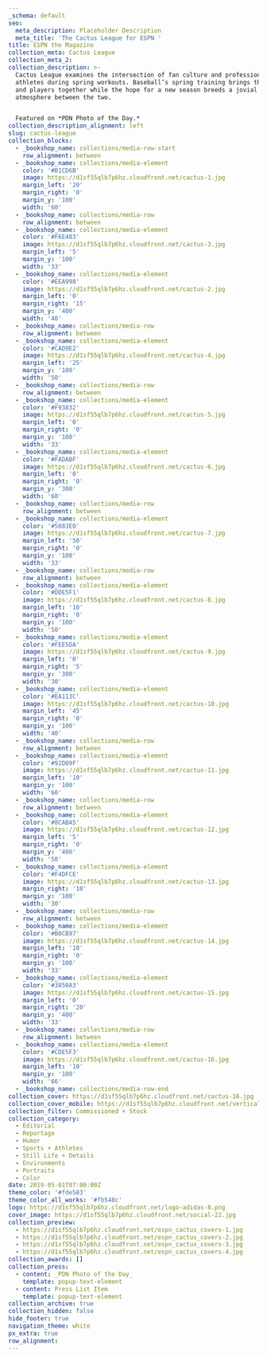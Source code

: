 ```yaml
---
_schema: default
seo:
  meta_description: Placeholder Description
  meta_title: 'The Cactus League for ESPN '
title: ESPN the Magazine
collection_meta: Cactus League
collection_meta_2:
collection_description: >-
  Cactus League examines the intersection of fan culture and professional
  athletes during spring workouts. Baseball’s spring training brings the fans
  and players together while the hope for a new season breeds a jovial and loose
  atmosphere between the two.


  Featured on *PDN Photo of the Day.*
collection_description_alignment: left
slug: cactus-league
collection_blocks:
  - _bookshop_name: collections/media-row-start
    row_alignment: between
  - _bookshop_name: collections/media-element
    color: '#B1CD6B'
    image: https://d1sf55qlb7p6hz.cloudfront.net/cactus-1.jpg
    margin_left: '20'
    margin_right: '0'
    margin_y: '100'
    width: '60'
  - _bookshop_name: collections/media-row
    row_alignment: between
  - _bookshop_name: collections/media-element
    color: '#F6E483'
    image: https://d1sf55qlb7p6hz.cloudfront.net/cactus-3.jpg
    margin_left: '5'
    margin_y: '100'
    width: '33'
  - _bookshop_name: collections/media-element
    color: '#EEA998'
    image: https://d1sf55qlb7p6hz.cloudfront.net/cactus-2.jpg
    margin_left: '0'
    margin_right: '15'
    margin_y: '400'
    width: '40'
  - _bookshop_name: collections/media-row
    row_alignment: between
  - _bookshop_name: collections/media-element
    color: '#CAD9E2'
    image: https://d1sf55qlb7p6hz.cloudfront.net/cactus-4.jpg
    margin_left: '25'
    margin_y: '100'
    width: '50'
  - _bookshop_name: collections/media-row
    row_alignment: between
  - _bookshop_name: collections/media-element
    color: '#F93832'
    image: https://d1sf55qlb7p6hz.cloudfront.net/cactus-5.jpg
    margin_left: '0'
    margin_right: '0'
    margin_y: '100'
    width: '33'
  - _bookshop_name: collections/media-element
    color: '#FADABF'
    image: https://d1sf55qlb7p6hz.cloudfront.net/cactus-6.jpg
    margin_left: '0'
    margin_right: '0'
    margin_y: '300'
    width: '60'
  - _bookshop_name: collections/media-row
    row_alignment: between
  - _bookshop_name: collections/media-element
    color: '#5083E0'
    image: https://d1sf55qlb7p6hz.cloudfront.net/cactus-7.jpg
    margin_left: '50'
    margin_right: '0'
    margin_y: '100'
    width: '33'
  - _bookshop_name: collections/media-row
    row_alignment: between
  - _bookshop_name: collections/media-element
    color: '#DDE5F1'
    image: https://d1sf55qlb7p6hz.cloudfront.net/cactus-8.jpg
    margin_left: '10'
    margin_right: '0'
    margin_y: '100'
    width: '50'
  - _bookshop_name: collections/media-element
    color: '#FEE5DA'
    image: https://d1sf55qlb7p6hz.cloudfront.net/cactus-9.jpg
    margin_left: '0'
    margin_right: '5'
    margin_y: '300'
    width: '30'
  - _bookshop_name: collections/media-element
    color: '#EA113C'
    image: https://d1sf55qlb7p6hz.cloudfront.net/cactus-10.jpg
    margin_left: '45'
    margin_right: '0'
    margin_y: '100'
    width: '40'
  - _bookshop_name: collections/media-row
    row_alignment: between
  - _bookshop_name: collections/media-element
    color: '#92D09F'
    image: https://d1sf55qlb7p6hz.cloudfront.net/cactus-11.jpg
    margin_left: '10'
    margin_y: '100'
    width: '60'
  - _bookshop_name: collections/media-row
    row_alignment: between
  - _bookshop_name: collections/media-element
    color: '#8CABA5'
    image: https://d1sf55qlb7p6hz.cloudfront.net/cactus-12.jpg
    margin_left: '5'
    margin_right: '0'
    margin_y: '400'
    width: '50'
  - _bookshop_name: collections/media-element
    color: '#F4DFCE'
    image: https://d1sf55qlb7p6hz.cloudfront.net/cactus-13.jpg
    margin_right: '10'
    margin_y: '100'
    width: '30'
  - _bookshop_name: collections/media-row
    row_alignment: between
  - _bookshop_name: collections/media-element
    color: '#B0CB97'
    image: https://d1sf55qlb7p6hz.cloudfront.net/cactus-14.jpg
    margin_left: '10'
    margin_right: '0'
    margin_y: '100'
    width: '33'
  - _bookshop_name: collections/media-element
    color: '#3850A3'
    image: https://d1sf55qlb7p6hz.cloudfront.net/cactus-15.jpg
    margin_left: '0'
    margin_right: '20'
    margin_y: '400'
    width: '33'
  - _bookshop_name: collections/media-row
    row_alignment: between
  - _bookshop_name: collections/media-element
    color: '#CDE5F3'
    image: https://d1sf55qlb7p6hz.cloudfront.net/cactus-16.jpg
    margin_left: '10'
    margin_y: '100'
    width: '66'
  - _bookshop_name: collections/media-row-end
collection_cover: https://d1sf55qlb7p6hz.cloudfront.net/cactus-16.jpg
collection_cover_mobile: https://d1sf55qlb7p6hz.cloudfront.net/verticalcovers-24.jpg
collection_filter: Commissioned + Stock
collection_category:
  - Editorial
  - Reportage
  - Humor
  - Sports + Athletes
  - Still Life + Details
  - Environments
  - Portraits
  - Color
date: 2019-05-01T07:00:00Z
theme_color: '#fde583'
theme_color_all_works: '#fb548c'
logo: https://d1sf55qlb7p6hz.cloudfront.net/logo-adidas-8.png
cover_image: https://d1sf55qlb7p6hz.cloudfront.net/social-22.jpg
collection_preview:
  - https://d1sf55qlb7p6hz.cloudfront.net/espn_cactus_covers-1.jpg
  - https://d1sf55qlb7p6hz.cloudfront.net/espn_cactus_covers-2.jpg
  - https://d1sf55qlb7p6hz.cloudfront.net/espn_cactus_covers-3.jpg
  - https://d1sf55qlb7p6hz.cloudfront.net/espn_cactus_covers-4.jpg
collection_awards: []
collection_press:
  - content: _PDN Photo of the Day_
    template: popup-text-element
  - content: Press List Item
    template: popup-text-element
collection_archive: true
collection_hidden: false
hide_footer: true
navigation_theme: white
px_extra: true
row_alignment:
---
```

